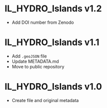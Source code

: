 # IL_HYDRO_Islands v1.2

* Add DOI number from Zenodo

# IL_HYDRO_Islands v1.1

* Add `.geoJSON` file
* Update METADATA.md
* Move to public repository

# IL_HYDRO_Islands v1.0

* Create file and original metadata
